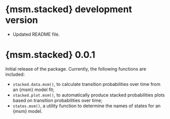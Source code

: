 # {msm.stacked} development version

- Updated README file.

# {msm.stacked} 0.0.1

Initial release of the package. Currently, the following functions are included:
- `stacked.data.msm()`, to calculate transition probabilities over time from an {msm} model fit;
- `stacked.plot.msm()`, to automatically produce stacked probabilities plots based on transition probabilities over time;
- `states.msm()`, a utility function to determine the names of states for an {msm} model.
